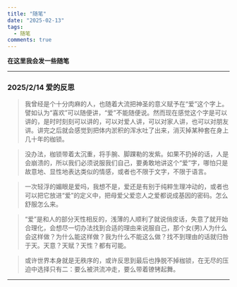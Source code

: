 ```yaml
---
title: "随笔"
date: "2025-02-13"
tags:
  - 随笔
comments: true
---
```


**在这里我会发一些随笔**

---

### 2025/2/14 爱的反思

> 我曾经是个十分肉麻的人，也随着大流把神圣的意义赋予在“爱”这个字上。譬如认为“喜欢”可以随便讲，“爱”不能随便说。然而现在感觉这个字是可以讲的，是时时刻刻可以讲的，可以对爱人讲，可以对家人讲，也可以对朋友讲。讲完之后就会感觉到把体内淤积的浑水吐了出来，消灭掉某种套在身上几十年的枷锁。

> 没办法，枷锁带着太沉重，将手腕、脚踝勒的发紫。如果不扔掉的话，人是会崩溃的，所以我们必须说服我们自己，要勇敢地讲这个“爱”字，哪怕只是故意地、显性地表达类似的情感，或者也不限于文字，不限于语言。

> 一次轻浮的媚眼是爱吗，我想不是，爱还是有别于纯粹生理冲动的，或者也可以把它放进“爱”的定义中，把母爱父爱恋人之爱都说成基因的密码。怎么舒服怎么来。

> “爱”是和人的部分天性相反的，浅薄的人顺利了就说俏皮话，失意了就开始合理化，会想尽一切办法找到合适的理由来说服自己，那个女(男)人为什么会这样做？为什么能这样做？我为什么不能这么做？找不到理由的话就归咎于天。天意？天赋？天性？都有可能。

> 或许世界本身就是无秩序的，或许反思到最后也挣脱不掉枷锁，在无尽的压迫中选择只有二：要么被洪流冲走，要么带着镣铐起舞。

---
